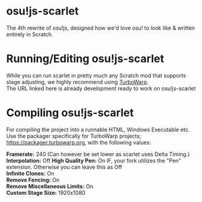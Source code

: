 # osu!js-scarlet
The 4th rewrite of osu!js, designed how we'd love osu! to look like & written entirely in Scratch.
<br>

# Running/Editing osu!js-scarlet
While you can run scarlet in pretty much any Scratch mod that supports stage adjusting, we highly recommend using [TurboWarp](https://turbowarp.org/editor?size=1920x1080&clones=Infinity&offscreen&limitless&fps=240&extension=https://mikedev101.github.io/turbo_networking.js).<br>
The URL linked here is already development ready to work on osu!js-scarlet

# Compiling osu!js-scarlet
For compiling the project into a runnable HTML, Windows Executable etc. Use the packager specifically for TurboWarp projects; https://packager.turbowarp.org, with the following values:<br>

<b>Framerate:</b> 240 (Can however be set lower as scarlet uses Delta Timing.)<br>
<b>Interpolation:</b> Off
<b>High Quality Pen:</b> On IF, your fork utilizes the "Pen" extension. Otherwise you can leave this as Off<br>
<b>Infinite Clones:</b> On<br>
<b>Remove Fencing:</b> On<br>
<b>Remove Miscellaneous Limits:</b> On<br>
<b>Custom Stage Size:</b> 1920x1080

